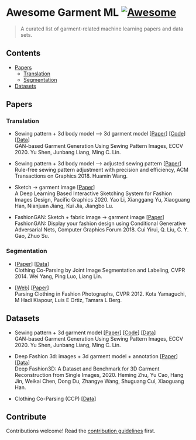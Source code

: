 # Awesome Garment ML [![Awesome](https://awesome.re/badge.svg)](https://awesome.re)

> A curated list of garment-related machine learning papers and data sets.


## Contents

- [Papers](#papers)
  - [Translation](#translation)
  - [Segmentation](#segmentation)
- [Datasets](#datasets)


## Papers

### Translation
- Sewing pattern + 3d body model --> 3d garment model
[[Paper](http://www.cs.umd.edu/~yushen/docs/ECCV2020.pdf)]
[[Code](https://github.com/YuShen0118/Garment_Generation)]
[[Data](https://drive.google.com/drive/folders/1GR9cut1Ip7T3R-nYnuWPJUSarX8MT_xY)] <br/>
GAN-based Garment Generation Using Sewing Pattern Images, ECCV 2020.
Yu Shen, Junbang Liang, Ming C. Lin.

- Sewing pattern + 3d body model --> adjusted sewing pattern
[[Paper](https://web.cse.ohio-state.edu/~wang.3602/Wang-2018-RFS/Wang-2018-RFS.pdf)] <br/>
Rule-free sewing pattern adjustment with precision and efficiency, ACM Transactions on Graphics 2018.
Huamin Wang.

- Sketch -> garment image
[[Paper](https://arxiv.org/pdf/2010.04413.pdf)] <br/>
A Deep Learning Based Interactive Sketching System for Fashion Images Design, Pacific Graphics 2020.
Yao Li, Xianggang Yu, Xiaoguang Han, Nianjuan Jiang, Kui Jia, Jiangbo Lu.

- FashionGAN: Sketch + fabric image -> garment image
[[Paper](https://www.researchgate.net/publication/328505097_FashionGAN_Display_your_fashion_design_using_Conditional_Generative_Adversarial_Nets)]<br/>
FashionGAN: Display your fashion design using Conditional Generative Adversarial Nets, Computer Graphics Forum 2018.
Cui Yirui, Q. Liu, C. Y. Gao, Zhuo Su.


### Segmentation

- [[Paper](https://arxiv.org/pdf/1502.00739.pdf)]
[[Data](https://github.com/bearpaw/clothing-co-parsing)] <br/>
Clothing Co-Parsing by Joint Image Segmentation and Labeling, CVPR 2014.
Wei Yang, Ping Luo, Liang Lin.

- [[Web](http://vision.is.tohoku.ac.jp/~kyamagu/research/clothing_parsing/)]
[[Paper](http://vision.is.tohoku.ac.jp/~kyamagu/papers/yamaguchi_cvpr2012.pdf)] <br/>
Parsing Clothing in Fashion Photographs, CVPR 2012.
Kota Yamaguchi, M Hadi Kiapour, Luis E Ortiz, Tamara L Berg.


## Datasets

- Sewing pattern + 3d garment model
[[Paper](http://www.cs.umd.edu/~yushen/docs/ECCV2020.pdf)]
[[Code](https://github.com/YuShen0118/Garment_Generation)]
[[Data](https://drive.google.com/drive/folders/1GR9cut1Ip7T3R-nYnuWPJUSarX8MT_xY)] <br/>
GAN-based Garment Generation Using Sewing Pattern Images, ECCV 2020.
Yu Shen, Junbang Liang, Ming C. Lin.

- Deep Fashion 3d: images + 3d garment model + annotation
[[Paper](https://arxiv.org/pdf/2003.12753.pdf)]
[[Data](https://github.com/kv2000/deepFashion3D)] <br/>
Deep Fashion3D: A Dataset and Benchmark for 3D Garment Reconstruction from Single Images, 2020.
Heming Zhu, Yu Cao, Hang Jin, Weikai Chen, Dong Du, Zhangye Wang, Shuguang Cui, Xiaoguang Han.

- Clothing Co-Parsing (CCP) 
[[Data](https://github.com/bearpaw/clothing-co-parsing)]


## Contribute

Contributions welcome! Read the [contribution guidelines](contributing.md) first.
